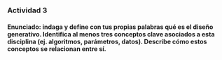 ### Actividad 3 

#### Enunciado: indaga y define con tus propias palabras qué es el diseño generativo. Identifica al menos tres conceptos clave asociados a esta disciplina (ej. algoritmos, parámetros, datos). Describe cómo estos conceptos se relacionan entre sí.
